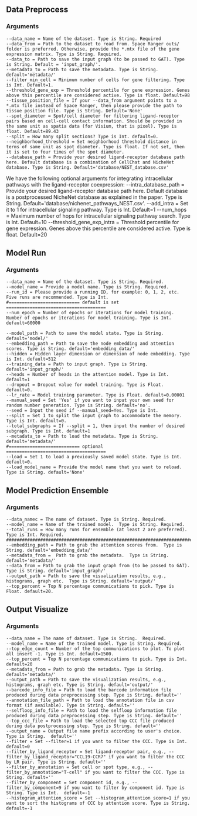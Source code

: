 ## Data Preprocess 
### Arguments
    --data_name = Name of the dataset. Type is String. Required
    --data_from = Path to the dataset to read from. Space Ranger outs/ folder is preferred. Otherwise, provide the *.mtx file of the gene expression matrix. Type is String. Required.
    --data_to = Path to save the input graph (to be passed to GAT). Type is String. Default = 'input_graph/'.
    --metadata_to = Path to save the metadata. Type is String. default='metadata/'
    --filter_min_cell = Minimum number of cells for gene filtering. Type is Int. Default=1. 
    --threshold_gene_exp = Threshold percentile for gene expression. Genes above this percentile are considered active. Type is float. Default=98
    --tissue_position_file = If your --data_from argument points to a *.mtx file instead of Space Ranger, then please provide the path to tissue position file. Type is String. Default='None'
    --spot_diameter = Spot/cell diameter for filtering ligand-receptor pairs based on cell-cell contact information. Should be provided in the same unit as spatia data (for Visium, that is pixel). Type is float. Default=89.43
    --split = How many split sections? Type is Int. default=0. 
    --neighborhood_threshold = Set neighborhood threshold distance in terms of same unit as spot diameter. Type is float. If not set, then it is set to four times of the spot diameter.
    --database_path = Provide your desired ligand-receptor database path here. Default database is a combination of CellChat and NicheNet database. Type is String. Default='database/NEST_database.csv'


We have the following optional arguments for integrating intracellular pathways with the ligand-receptor coexpression:
    --intra_database_path = Provide your desired ligand-receptor database path here. Default database is a postprocessed NicheNet database as explained in the paper. Type is String. Default='database/nichenet_pathways_NEST.csv'. 
    --add_intra = Set it to 1 for intracellular signaling pathway. Type is Int. Default=1
    --num_hops = Maximum number of hops for intracellular signaling pathway search. Type is Int. Default=10
    --threshold_gene_exp_intra = Threshold percentile for gene expression. Genes above this percentile are considered active. Type is float. Default=20

## Model Run 
### Arguments
    --data_name = Name of the dataset. Type is String. Required.  
    --model_name = Provide a model name. Type is String. Required. 
    --run_id = Please provide a running ID, for example: 0, 1, 2, etc. Five runs are recommended. Type is Int.
    #=========================== default is set ======================================
    --num_epoch = Number of epochs or iterations for model training. Number of epochs or iterations for model training. Type is Int. default=60000
    
    --model_path = Path to save the model state. Type is String. default='model/'  
    --embedding_path = Path to save the node embedding and attention scores. Type is String. default='embedding_data/'
    --hidden = Hidden layer dimension or dimension of node embedding. Type is Int. default=512
    --training_data = Path to input graph. Type is String. default='input_graph/'
    --heads = Number of heads in the attention model. Type is Int. default=1
    --dropout = Dropout value for model training. Type is Float. default=0.
    --lr_rate = Model training parameter. Type is Float. default=0.00001
    --manual_seed = Set 'Yes' if you want to input your own seed for random number generation. Type is String. default='no'. 
    --seed = Input the seed if --manual_seed=Yes. Type is Int. 
    --split = Set 1 to split the input graph to accommodate the memory. Type is Int. default=0. 
    --total_subgraphs = If --split = 1, then input the number of desired subgraph. Type is Int. default=1
    --metadata_to = Path to load the metadata. Type is String. default='metadata/'
    #=========================== optional ======================================
    --load = Set 1 to load a previously saved model state. Type is Int. default=0.  
    --load_model_name = Provide the model name that you want to reload. Type is String. default='None'

## Model Prediction Ensemble 
### Arguments
    --data_namec = The name of dataset. Type is String. Required.
    --model_name = Name of the trained model.  Type is String. Required.
    --total_runs = How many runs for ensemble (at least 2 are preferred). Type is Int. Required.
    #######################################################################################################
    --embedding_path = Path to grab the attention scores from.  Type is String. default='embedding_data/'
    --metadata_from =  Path to grab the metadata.  Type is String. default='metadata/' 
    --data_from = Path to grab the input graph from (to be passed to GAT).  Type is String. default='input_graph/'
    --output_path = Path to save the visualization results, e.g., histograms, graph etc.  Type is String. default='output/'
    --top_percent = Top N percentage communications to pick. Type is Float. default=20.
    

## Output Visualize 
### Arguments
    --data_name = The name of dataset. Type is String.  Required.
    --model_name = Name of the trained model. Type is String. Required.
    --top_edge_count = Number of the top communications to plot. To plot all insert -1. Type is Int. default=1500.
    --top_percent = Top N percentage communications to pick. Type is Int. default=20    
    --metadata_from = Path to grab the metadata. Type is String. default='metadata/' 
    --output_path = Path to save the visualization results, e.g., histograms, graph etc. Type is String. default='output/'
    --barcode_info_file = Path to load the barcode information file produced during data preprocessing step. Type is String. default=''
    --annotation_file_path = Path to load the annotation file in csv format (if available). Type is String. default=''
    --selfloop_info_file = Path to load the selfloop information file produced during data preprocessing step. Type is String. default=''
    --top_ccc_file = Path to load the selected top CCC file produced during data postprocessing step. Type is String. default=''
    --output_name = Output file name prefix according to user's choice. Type is String.  default=''
    --filter = Set --filter=1 if you want to filter the CCC. Type is Int. default=0
    --filter_by_ligand_receptor = Set ligand-receptor pair, e.g., --filter_by_ligand_receptor="CCL19-CCR7" if you want to filter the CCC by LR pair. Type is String. default=''
    --filter_by_annotation = Set cell or spot type, e.g., --filter_by_annotation="T-cell" if you want to filter the CCC. Type is String. default=''
    --filter_by_component = Set component id, e.g., --filter_by_component=9 if you want to filter by component id. Type is String. Type is Int.  default=-1
    --histogram_attention_score = Set --histogram_attention_score=1 if you want to sort the histograms of CCC by attention score. Type is String. default=-1
